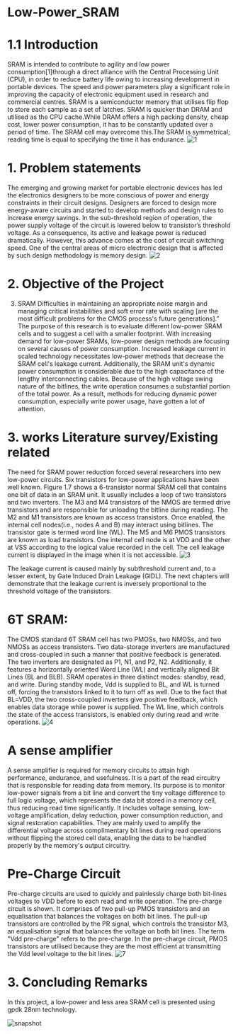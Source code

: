 # Low-Power_SRAM
# 1.1 Introduction
SRAM is intended to contribute to agility and low power consumption[1]through a direct alliance with the Central Processing Unit (CPU), in order to reduce battery life owing to increasing development in portable devices. The speed and power parameters play a significant role in improving the capacity of electronic equipment used in research and commercial centres. SRAM is a semiconductor memory that utilises flip flop to store each sample as a set of latches. SRAM is quicker than DRAM and utilised as the CPU cache.While DRAM offers a high packing density, cheap cost, lower power consumption, it has to be constantly updated over a period of time. The SRAM cell may overcome this.The SRAM is symmetrical; reading time is equal to specifying the time it has endurance.
![1](https://user-images.githubusercontent.com/100713556/156221114-265d09a6-d933-4753-928b-4ff821dd230a.png)

# 1.	Problem statements
The emerging and growing market for portable electronic devices has led the electronics designers to be more conscious of power and energy constraints in their circuit designs. Designers are forced to design more energy-aware circuits and started to develop methods and design rules to increase energy savings. In the sub-threshold region of operation, the power supply voltage of the circuit is lowered below to transistor’s threshold voltage. As a consequence, its active and leakage power is reduced dramatically. However, this advance comes at the cost of circuit switching speed. One of the central areas of micro electronic design that is affected by such design methodology is memory design. 
![2](https://user-images.githubusercontent.com/100713556/156221150-a997229d-10d1-4b19-b26b-b09b10a563cd.png)

# 2.	Objective of the Project
3.	SRAM Difficulties in maintaining an appropriate noise margin and managing critical instabilities and soft error rate with scaling [are the most difficult problems for the CMOS process's future generations].”
The purpose of this research is to evaluate different low-power SRAM cells and to suggest a cell with a smaller footprint.
With increasing demand for low-power SRAMs, low-power design methods are focusing on several causes of power consumption. Increased leakage current in scaled technology necessitates low-power methods that decrease the SRAM cell's leakage current. Additionally, the SRAM unit's dynamic power consumption is considerable due to the high capacitance of the lengthy interconnecting cables. Because of the high voltage swing nature of the bitlines, the write operation consumes a substantial portion of the total power. As a result, methods for reducing dynamic power consumption, especially write power usage, have gotten a lot of attention. 
# 3.	works Literature survey/Existing related
The need for SRAM power reduction forced several researchers into new low-power circuits. Six transistors for low-power applications have been well known. Figure 1.7 shows a 6-transistor normal SRAM cell that contains one bit of data in an SRAM unit. It usually includes a loop of two transistors and two inverters. The M3 and M4 transistors of the NMOS are termed drive transistors and are responsible for unloading the bitline during reading. The M2 and M1 transistors are known as access transistors. Once enabled, the internal cell nodes(i.e., nodes A and B) may interact using bitlines. The transistor gate is termed word line (WL). The M5 and M6 PMOS transistors are known as load transistors. One internal cell node is at VDD and the other at VSS according to the logical value recorded in the cell. The cell leakage current is displayed in the image when it is not accessible.
![3](https://user-images.githubusercontent.com/100713556/156221617-6fdf421a-9710-4995-a0b6-540270bb4105.png)

The leakage current is caused mainly by subthreshold current and, to a lesser extent, by Gate Induced Drain Leakage (GIDL). The next chapters will demonstrate that the leakage current is inversely proportional to the threshold voltage of the transistors.
# 6T SRAM: 
The CMOS standard 6T SRAM cell has two PMOSs, two NMOSs, and two NMOSs as access transistors. Two data-storage inverters are manufactured and cross-coupled in such a manner that positive feedback is generated. The two inverters are designated as P1, N1, and P2, N2. Additionally, it features a horizontally oriented Word Line (WL) and vertically aligned Bit Lines (BL and BLB). SRAM operates in three distinct modes: standby, read, and write. During standby mode, Vdd is supplied to BL, and WL is turned off, forcing the transistors linked to it to turn off as well. Due to the fact that BL=VDD, the two cross-coupled inverters give positive feedback, which enables data storage while power is supplied. The WL line, which controls the state of the access transistors, is enabled only during read and write operations.
![4](https://user-images.githubusercontent.com/100713556/156221632-3ef88c14-9f40-48b3-b98f-05108e70e9dd.png)
# A sense amplifier
A sense amplifier is required for memory circuits to attain high performance, endurance, and usefulness. It is a part of the read circuitry that is responsible for reading data from memory. Its purpose is to monitor low-power signals from a bit line and convert the tiny voltage difference to full logic voltage, which represents the data bit stored in a memory cell, thus reducing read time significantly. It includes voltage sensing, low-voltage amplification, delay reduction, power consumption reduction, and signal restoration capabilities. They are mainly used to amplify the differential voltage across complimentary bit lines during read operations without flipping the stored cell data, enabling the data to be handled properly by the memory's output circuitry.
# Pre-Charge Circuit
Pre-charge circuits are used to quickly and painlessly charge both bit-lines voltages to VDD before to each read and write operation. The pre-charge circuit is shown. It comprises of two pull-up PMOS transistors and an equalisation that balances the voltages on both bit lines. The pull-up transistors are controlled by the PR signal, which controls the transistor M3, an equalisation signal that balances the voltage on both bit lines. The term "Vdd pre-charge" refers to the pre-charge. In the pre-charge circuit, PMOS transistors are utilised because they are the most efficient at transmitting the Vdd level voltage to the bit lines.
![7](https://user-images.githubusercontent.com/100713556/156222409-b64a93ab-929c-4542-a8eb-c652a443cab4.png)
# 3.	Concluding Remarks
In this project, a low-power and less area SRAM cell is presented using gpdk 28nm technology.

![snapshot](https://user-images.githubusercontent.com/100713556/156222719-bf031ad6-2e88-448d-8784-9e2eef69f0d9.png)




